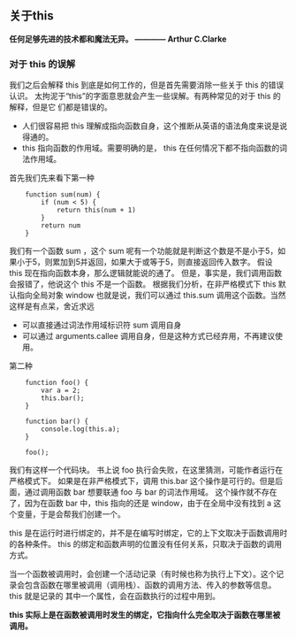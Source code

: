 ## 关于this

**任何足够先进的技术都和魔法无异。 ———— Arthur C.Clarke**

### 对于 this 的误解
我们之后会解释 this 到底是如何工作的，但是首先需要消除一些关于 this 的错误认识。
太拘泥于“this”的字面意思就会产生一些误解。有两种常见的对于 this 的解释，但是它
们都是错误的。

+ 人们很容易把 this 理解成指向函数自身，这个推断从英语的语法角度来说是说得通的。
+ this 指向函数的作用域。需要明确的是， this 在任何情况下都不指向函数的词法作用域。

首先我们先来看下第一种
```
    function sum(num) {
        if (num < 5) {
            return this(num + 1)
        }
        return num
    }
```
我们有一个函数 sum ，这个 sum 呢有一个功能就是判断这个数是不是小于5，如果小于5，则累加到5并返回，如果大于或等于5，则直接返回传入数字。
假设 this 现在指向函数本身，那么逻辑就能说的通了。
但是，事实是，我们调用函数会报错了，他说这个 this 不是一个函数。
根据我们分析，在非严格模式下 this 默认指向全局对象 window 也就是说，我们可以通过 this.sum 调用这个函数。当然这样是有点呆，舍近求远
+ 可以直接通过词法作用域标识符 sum 调用自身
+ 可以通过 arguments.callee 调用自身，但是这种方式已经弃用，不再建议使用。

第二种
```
    function foo() {
        var a = 2;
        this.bar();
    }

    function bar() {
        console.log(this.a);
    }

    foo();
```
我们有这样一个代码块。
书上说 foo 执行会失败，在这里猜测，可能作者运行在严格模式下。
如果是在非严格模式下，调用 this.bar 这个操作是可行的。但是后面，通过调用函数 bar 想要联通 foo 与 bar 的词法作用域。
这个操作就不存在了，因为在函数 bar 中，this 指向的还是 window，由于在全局中没有找到 a 这个变量，于是会帮我们创建一个。

 this 是在运行时进行绑定的，并不是在编写时绑定，它的上下文取决于函数调用时的各种条件。 this 的绑定和函数声明的位置没有任何关系，只取决于函数的调用方式。
 
 当一个函数被调用时，会创建一个活动记录（有时候也称为执行上下文）。这个记录会包含函数在哪里被调用（调用栈）、函数的调用方法、传入的参数等信息。 this 就是记录的
其中一个属性，会在函数执行的过程中用到。

**this 实际上是在函数被调用时发生的绑定，它指向什么完全取决于函数在哪里被调用。**
